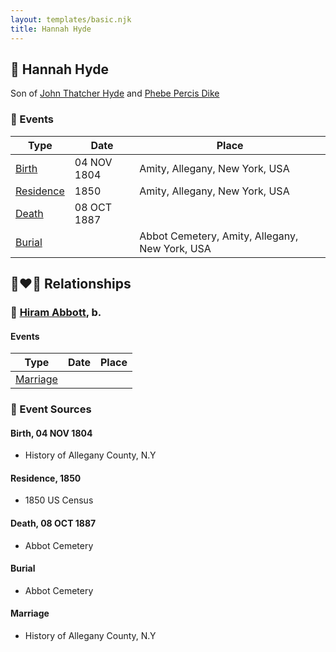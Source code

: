 ```yaml
---
layout: templates/basic.njk
title: Hannah Hyde
---
```

## 🔵 Hannah Hyde

Son of [John Thatcher Hyde](/people/3/3310224) and [Phebe Percis Dike](/people/4/41577072)

### 📆 Events

Type | Date | Place
------ | ------ | ------
[Birth](#event-e22b466b-4483-4c98-9b1b-55b240f25bda) | 04 NOV 1804 | Amity, Allegany, New York, USA
[Residence](#event-0282be7c-a3cc-4ad9-8890-5337b0ef57f6) | 1850 | Amity, Allegany, New York, USA
[Death](#event-9f24f9d9-89f2-4123-a165-2113b02cb937) | 08 OCT 1887 |
[Burial](#event-8a100811-6bf9-4a02-bfe8-e8da1ecafe1b) |  | Abbot Cemetery, Amity, Allegany, New York, USA

## 👩‍❤️‍👨 Relationships

### 🔵 [Hiram Abbott](/people/7/75588804), b.

#### Events

Type | Date | Place
------ | ------ | ------
[Marriage](#event-19ba4558-9b81-4abd-91de-0fa7569e4db5) |  |
### 📰 Event Sources

#### <a id="event-e22b466b-4483-4c98-9b1b-55b240f25bda"></a> Birth, 04 NOV 1804
* History of Allegany County, N.Y

#### <a id="event-0282be7c-a3cc-4ad9-8890-5337b0ef57f6"></a> Residence, 1850
* 1850 US Census

#### <a id="event-9f24f9d9-89f2-4123-a165-2113b02cb937"></a> Death, 08 OCT 1887
* Abbot Cemetery

#### <a id="event-8a100811-6bf9-4a02-bfe8-e8da1ecafe1b"></a> Burial
* Abbot Cemetery
#### <a id="event-19ba4558-9b81-4abd-91de-0fa7569e4db5"></a> Marriage
* History of Allegany County, N.Y

